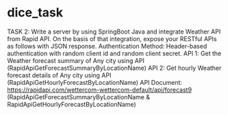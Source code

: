 # dice_task
TASK 2:
Write a server by using SpringBoot Java and integrate Weather API from Rapid API. On the
basis of that integration, expose your RESTful APIs as follows with JSON response.
Authentication Method: Header-based authentication with random client id and random
client secret.
API 1: Get the Weather forecast summary of Any city using API
(RapidApiGetForecastSummaryByLocationName)
API 2: Get hourly Weather forecast details of Any city using API
(RapidApiGetHourlyForecastByLocationName)
API Document: https://rapidapi.com/wettercom-wettercom-default/api/forecast9
(RapidApiGetForecastSummaryByLocationName &
RapidApiGetHourlyForecastByLocationName)